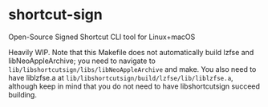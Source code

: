 # shortcut-sign
 Open-Source Signed Shortcut CLI tool for Linux+macOS

Heavily WIP. Note that this Makefile does not automatically build lzfse and libNeoAppleArchive; you need to navigate to `lib/libshortcutsign/libs/libNeoAppleArchive` and make. You also need to have liblzfse.a at `lib/libshortcutsign/build/lzfse/lib/liblzfse.a`, although keep in mind that you do not need to have libshortcutsign succeed building.
